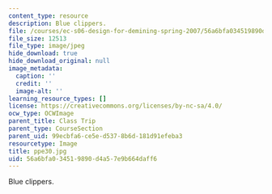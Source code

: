 ```yaml
---
content_type: resource
description: Blue clippers.
file: /courses/ec-s06-design-for-demining-spring-2007/56a6bfa034519890d4a57e9b664daff6_ppe30.jpg
file_size: 12513
file_type: image/jpeg
hide_download: true
hide_download_original: null
image_metadata:
  caption: ''
  credit: ''
  image-alt: ''
learning_resource_types: []
license: https://creativecommons.org/licenses/by-nc-sa/4.0/
ocw_type: OCWImage
parent_title: Class Trip
parent_type: CourseSection
parent_uid: 99ecbfa6-ce5e-d537-8b6d-181d91efeba3
resourcetype: Image
title: ppe30.jpg
uid: 56a6bfa0-3451-9890-d4a5-7e9b664daff6
---
```

Blue clippers.